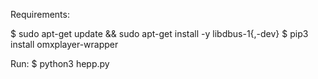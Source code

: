 
Requirements:

$ sudo apt-get update && sudo apt-get install -y libdbus-1{,-dev}
$ pip3 install omxplayer-wrapper




Run:
$ python3 hepp.py
